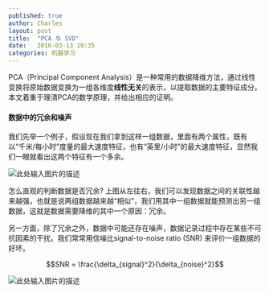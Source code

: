 ```yaml
---
published: true
author: Charles
layout: post
title:  "PCA 与 SVD"
date:   2016-03-13 19:35
categories: 机器学习
---
```


PCA（Principal Component Analysis）是一种常用的数据降维方法，通过线性变换将原始数据变换为一组各维度**线性无关**的表示，以提取数据的主要特征成分。本文着重于理清PCA的数学原理，并给出相应的证明。

#### 数据中的冗余和噪声
我们先举一个例子，假设现在我们拿到这样一组数据，里面有两个属性，既有以“千米/每小时”度量的最大速度特征，也有“英里/小时”的最大速度特征，显然我们一眼就看出这两个特征有一个多余。

![此处输入图片的描述][1]

怎么直观的判断数据是否冗余? 上图从左往右，我们可以发现数据之间的关联性越来越强，也就是说两组数据越来越“相似”，我们用其中一组数据就能预测出另一组数据，这就是数据需要降维的其中一个原因：冗余。

另一方面，除了冗余之外，数据中可能还存在噪声，数据记录过程中存在某些不可抗因素的干扰。我们常常用信噪比signal-to-noise ratio (SNR) 来评价一组数据的好坏。

$$SNR = \frac{\delta_{signal}^2}{\delta_{noise}^2}$$

![此处输入图片的描述][2]


  [1]: http://7xjbdi.com1.z0.glb.clouddn.com/2016-03-14_164210.png?viewImage2/2/w/500
  [2]: http://7xjbdi.com1.z0.glb.clouddn.com/2016-03-14_164741.png?viewImage2/2/w/200